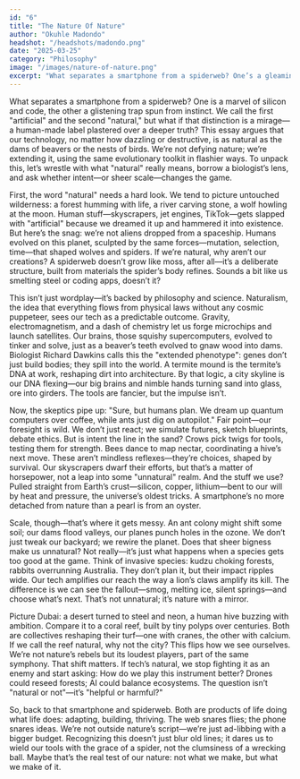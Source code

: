 ```yaml
---
id: "6"
title: "The Nature Of Nature"
author: "Okuhle Madondo"
headshot: "/headshots/madondo.png"
date: "2025-03-25"
category: "Philosophy"
image: "/images/nature-of-nature.png"
excerpt: "What separates a smartphone from a spiderweb? One’s a gleaming gadget, the other a sticky trap—yet both come from creatures shaped by this planet. We label one 'artificial' and the other 'natural,' but what if that line’s blurrier than we think?"
---
```



What separates a smartphone from a spiderweb? One is a marvel of silicon and code, the other a glistening trap spun from instinct. We call the first "artificial" and the second "natural," but what if that distinction is a mirage—a human-made label plastered over a deeper truth? This essay argues that our technology, no matter how dazzling or destructive, is as natural as the dams of beavers or the nests of birds. We’re not defying nature; we’re extending it, using the same evolutionary toolkit in flashier ways. To unpack this, let’s wrestle with what "natural" really means, borrow a biologist’s lens, and ask whether intent—or sheer scale—changes the game.

First, the word "natural" needs a hard look. We tend to picture untouched wilderness: a forest humming with life, a river carving stone, a wolf howling at the moon. Human stuff—skyscrapers, jet engines, TikTok—gets slapped with "artificial" because we dreamed it up and hammered it into existence. But here’s the snag: we’re not aliens dropped from a spaceship. Humans evolved on this planet, sculpted by the same forces—mutation, selection, time—that shaped wolves and spiders. If we’re natural, why aren’t our creations? A spiderweb doesn’t grow like moss, after all—it’s a deliberate structure, built from materials the spider’s body refines. Sounds a bit like us smelting steel or coding apps, doesn’t it?

This isn’t just wordplay—it’s backed by philosophy and science. Naturalism, the idea that everything flows from physical laws without any cosmic puppeteer, sees our tech as a predictable outcome. Gravity, electromagnetism, and a dash of chemistry let us forge microchips and launch satellites. Our brains, those squishy supercomputers, evolved to tinker and solve, just as a beaver’s teeth evolved to gnaw wood into dams. Biologist Richard Dawkins calls this the "extended phenotype": genes don’t just build bodies; they spill into the world. A termite mound is the termite’s DNA at work, reshaping dirt into architecture. By that logic, a city skyline is our DNA flexing—our big brains and nimble hands turning sand into glass, ore into girders. The tools are fancier, but the impulse isn’t.

Now, the skeptics pipe up: "Sure, but humans plan. We dream up quantum computers over coffee, while ants just dig on autopilot." Fair point—our foresight is wild. We don’t just react; we simulate futures, sketch blueprints, debate ethics. But is intent the line in the sand? Crows pick twigs for tools, testing them for strength. Bees dance to map nectar, coordinating a hive’s next move. These aren’t mindless reflexes—they’re choices, shaped by survival. Our skyscrapers dwarf their efforts, but that’s a matter of horsepower, not a leap into some "unnatural" realm. And the stuff we use? Pulled straight from Earth’s crust—silicon, copper, lithium—bent to our will by heat and pressure, the universe’s oldest tricks. A smartphone’s no more detached from nature than a pearl is from an oyster.

Scale, though—that’s where it gets messy. An ant colony might shift some soil; our dams flood valleys, our planes punch holes in the ozone. We don’t just tweak our backyard; we rewire the planet. Does that sheer bigness make us unnatural? Not really—it’s just what happens when a species gets too good at the game. Think of invasive species: kudzu choking forests, rabbits overrunning Australia. They don’t plan it, but their impact ripples wide. Our tech amplifies our reach the way a lion’s claws amplify its kill. The difference is we can see the fallout—smog, melting ice, silent springs—and choose what’s next. That’s not unnatural; it’s nature with a mirror.

Picture Dubai: a desert turned to steel and neon, a human hive buzzing with ambition. Compare it to a coral reef, built by tiny polyps over centuries. Both are collectives reshaping their turf—one with cranes, the other with calcium. If we call the reef natural, why not the city? This flips how we see ourselves. We’re not nature’s rebels but its loudest players, part of the same symphony. That shift matters. If tech’s natural, we stop fighting it as an enemy and start asking: How do we play this instrument better? Drones could reseed forests; AI could balance ecosystems. The question isn’t "natural or not"—it’s "helpful or harmful?"

So, back to that smartphone and spiderweb. Both are products of life doing what life does: adapting, building, thriving. The web snares flies; the phone snares ideas. We’re not outside nature’s script—we’re just ad-libbing with a bigger budget. Recognizing this doesn’t just blur old lines; it dares us to wield our tools with the grace of a spider, not the clumsiness of a wrecking ball. Maybe that’s the real test of our nature: not what we make, but what we make of it.
